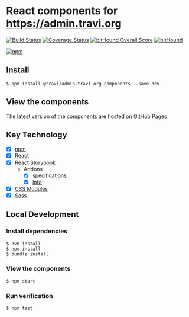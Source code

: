 # React components for https://admin.travi.org

[![Build Status](https://img.shields.io/travis/travi/admin.travi.org-components.svg?style=flat)](https://travis-ci.org/travi/admin.travi.org-components)
[![Coverage Status](http://img.shields.io/coveralls/travi/admin.travi.org-components.svg?style=flat)](https://coveralls.io/r/travi/admin.travi.org-components?branch=master)
[![bitHound Overall Score](https://www.bithound.io/github/travi/admin.travi.org-components/badges/score.svg)](https://www.bithound.io/github/travi/admin.travi.org-components)
[![bitHound](https://img.shields.io/bithound/dependencies/github/travi/admin.travi.org-components.svg?maxAge=2592000)](https://www.bithound.io/github/travi/admin.travi.org-components)

[![npm](https://img.shields.io/npm/v/@travi/admin.travi.org-components.svg?maxAge=2592000)](https://www.npmjs.com/package/@travi/admin.travi.org-components)

## Install
```
$ npm install @travi/admin.travi.org-components --save-dev
```

## View the components

The latest version of the components are hosted [on GitHub Pages](https://travi.github.io/admin.travi.org-components)

## Key Technology
- [x] [npm](https://npmjs.com)
- [x] [React](https://facebook.github.io/react/)
- [x] [React Storybook](https://github.com/kadirahq/react-storybook)
    * Addons
        - [x] [specifications](https://github.com/mthuret/storybook-addon-specifications)
        - [x] [info](https://github.com/kadirahq/react-storybook-addon-info)
- [x] [CSS Modules](https://github.com/css-modules/css-modules)
- [x] [Sass](http://sass-lang.com/)

## Local Development

### Install dependencies

```
$ nvm install
$ npm install
$ bundle install
```

### View the components
```
$ npm start
```

### Run verification
```
$ npm test
```
